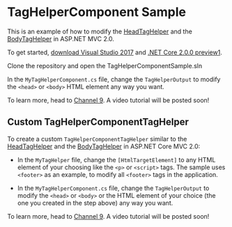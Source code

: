# TagHelperComponent Sample

This is an example of how to modify the [HeadTagHelper](https://github.com/aspnet/Mvc/blob/dev/src/Microsoft.AspNetCore.Mvc.Razor/TagHelpers/HeadTagHelper.cs) and the [BodyTagHelper](https://github.com/aspnet/Mvc/blob/dev/src/Microsoft.AspNetCore.Mvc.Razor/TagHelpers/BodyTagHelper.cs) in ASP.NET MVC 2.0.

To get started, [download Visual Studio 2017](https://www.visualstudio.com/downloads/) and [.NET Core 2.0.0 preview1](https://www.microsoft.com/net/core/preview#windowscmd).

Clone the repository and open the TagHelperComponentSample.sln

In the `MyTagHelperComponent.cs` file, change the `TagHelperOutput` to modify the `<head>` or `<body>` HTML element any way you want.

To learn more, head to [Channel 9](https://channel9.msdn.com/). A video tutorial will be posted soon!

## Custom TagHelperComponentTagHelper

To create a custom `TagHelperComponentTagHelper` similar to the [HeadTagHelper](https://github.com/aspnet/Mvc/blob/dev/src/Microsoft.AspNetCore.Mvc.Razor/TagHelpers/HeadTagHelper.cs) and the [BodyTagHelper](https://github.com/aspnet/Mvc/blob/dev/src/Microsoft.AspNetCore.Mvc.Razor/TagHelpers/BodyTagHelper.cs) in ASP.NET Core MVC 2.0:

* In the `MyTagHelper` file, change the `[HtmlTargetElement]` to any HTML element of your choosing like the `<p>` or `<script>` tags. The sample uses `<footer>` as an example, to modify all `<footer>` tags in the application.

* In the `MyTagHelperComponent.cs` file, change the `TagHelperOutput` to modify the `<head>` or `<body>` or the HTML element of your choice (the one you created in the step above) any way you want.

To learn more, head to [Channel 9](https://channel9.msdn.com/). A video tutorial will be posted soon!









